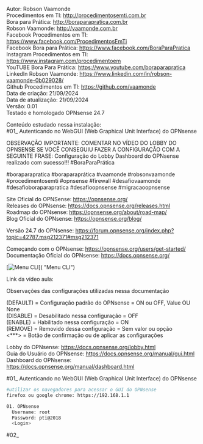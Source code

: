 Autor: Robson Vaamonde<br>
Procedimentos em TI: http://procedimentosemti.com.br<br>
Bora para Prática: http://boraparapratica.com.br<br>
Robson Vaamonde: http://vaamonde.com.br<br>
Facebook Procedimentos em TI: https://www.facebook.com/ProcedimentosEmTi<br>
Facebook Bora para Prática: https://www.facebook.com/BoraParaPratica<br>
Instagram Procedimentos em TI: https://www.instagram.com/procedimentoem<br>
YouTUBE Bora Para Prática: https://www.youtube.com/boraparapratica<br>
LinkedIn Robson Vaamonde: https://www.linkedin.com/in/robson-vaamonde-0b029028/<br>
Github Procedimentos em TI: https://github.com/vaamonde<br>
Data de criação: 21/09/2024<br>
Data de atualização: 21/09/2024<br>
Versão: 0.01<br>
Testado e homologado OPNsense 24.7

Conteúdo estudado nessa instalação:<br>
#01_ Autenticando no WebGUI (Web Graphical Unit Interface) do OPNsense<br>

OBSERVAÇÃO IMPORTANTE: COMENTAR NO VÍDEO DO LOBBY DO OPNSENSE SE VOCÊ CONSEGUIU FAZER A CONFIGURAÇÃO COM A SEGUINTE FRASE: Configuração do Lobby Dashboard do OPNsense realizado com sucesso!!! #BoraParaPrática

#boraparapratica #boraparaprática #vaamonde #robsonvaamonde #procedimentosemti #opnsense #firewall #desafiovaamonde #desafioboraparapratica #desafioopnsense #migracaoopnsense

Site Oficial do OPNSense: https://opnsense.org/<br>
Releases do OPNsense: https://docs.opnsense.org/releases.html<br>
Roadmap do OPNsense: https://opnsense.org/about/road-map/<br>
Blog Oficial do OPNsense: https://opnsense.org/blog/

Versão 24.7 do OPNsense: https://forum.opnsense.org/index.php?topic=42787.msg212371#msg212371

Começando com o OPNsense: https://opnsense.org/users/get-started/<br>
Documentação Oficial do OPNsense: https://docs.opnsense.org/

[![Menu CLI](http://img.youtube.com/vi//0.jpg)]( "Menu CLI")

Link da vídeo aula: 

Observações das configurações utilizadas nessa documentação

(DEFAULT) = Configuração padrão do OPNsense = ON ou OFF, Value OU None<br>
(DISABLE) = Desabilitado nessa configuração = OFF<br>
(ENABLE)  = Habilitado nessa configuração = ON<br>
(REMOVE)  = Removido dessa configuração = Sem valor ou opção<br>
<***>     = Botão de confirmação ou de aplicar as configurações

Lobby do OPNsense: https://docs.opnsense.org/lobby.html<br>
Guia do Usuário do OPNsense: https://docs.opnsense.org/manual/gui.html<br>
Dashboard do OPNsense: https://docs.opnsense.org/manual/dashboard.html

#01_ Autenticando no WebGUI (Web Graphical Unit Interface) do OPNsense<br>
```bash
#utilizar os navegadores para acessar o GUI do OPNsense
firefox ou google chrome: https://192.168.1.1

01. OPNsense
  Username: root
  Password: pti@2018
  <Login>
```

#02_ <br>
```bash

```